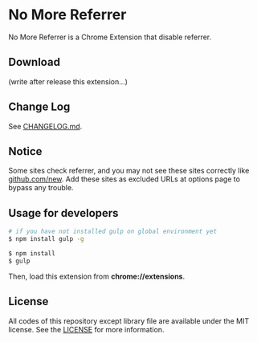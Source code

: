 # No More Referrer
No More Referrer is a Chrome Extension that disable referrer.

## Download
(write after release this extension...)

## Change Log
See [CHANGELOG.md](https://github.com/noraworld/no-more-referrer/blob/master/CHANGELOG.md).

## Notice
Some sites check referrer, and you may not see these sites correctly like [github.com/new](https://github.com/new). Add these sites as excluded URLs at options page to bypass any trouble.

## Usage for developers

```bash
# if you have not installed gulp on global environment yet
$ npm install gulp -g
```

```bash
$ npm install
$ gulp
```

Then, load this extension from **chrome://extensions**.

## License
All codes of this repository except library file are available under the MIT license. See the [LICENSE](https://github.com/noraworld/no-more-referrer/blob/master/LICENSE) for more information.
